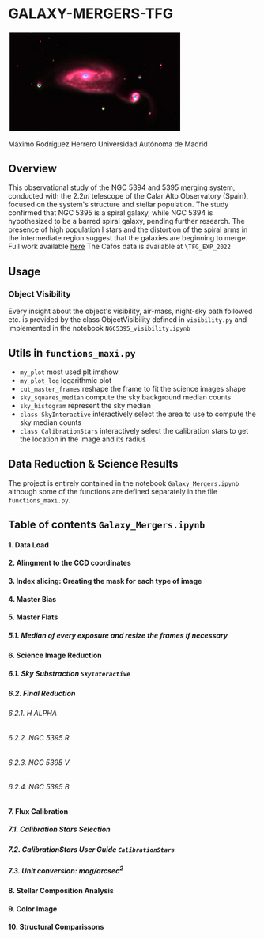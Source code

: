 # GALAXY-MERGERS-TFG

<img src="IMAGES/NGC_RGB_1.png?raw=true" alt="drawing" width="350"/>

Máximo Rodríguez Herrero 
Universidad Autónoma de Madrid

## Overview

This observational study of the NGC 5394 and 5395 merging system, conducted with the $2.2m$ telescope of the Calar Alto Observatory (Spain), focused on the system's structure and stellar population. The study confirmed that NGC 5395 is a spiral galaxy, while NGC 5394 is hypothesized to be a barred spiral galaxy, pending further research. The presence of high population I stars and the distortion of the spiral arms in the intermediate region suggest that the galaxies are beginning to merge. Full work available [here](https://github.com/MaximoRdz/GALAXY-MERGERS-TFG/blob/main/GALAXY_MERGERS_MAXIMO.pdf)
The Cafos data is available at `\TFG_EXP_2022`
## Usage

### Object Visibility

Every insight about the object's visibility, air-mass, night-sky path followed etc. is provided by the class ObjectVisibility defined in `visibility.py` and implemented in the notebook `NGC5395_visibility.ipynb`

## Utils in `functions_maxi.py`

- `my_plot` most used plt.imshow 
- `my_plot_log` logarithmic plot
- `cut_master_frames` reshape the frame to fit the science images shape
- `sky_squares_median` compute the sky background median counts
- `sky_histogram` represent the sky median
- `class SkyInteractive` interactively select the area to use to compute the sky median counts
- `class CalibrationStars` interactively select the calibration stars to get the location in the image and its radius

## Data Reduction & Science Results

The project is entirely contained in the notebook `Galaxy_Mergers.ipynb` although some of the functions are defined separately in the file `functions_maxi.py`.

## Table of contents `Galaxy_Mergers.ipynb` 

#### 1. Data Load
#### 2. Alingment to the CCD coordinates
#### 3. Index slicing: Creating the mask for each type of image
#### 4. Master Bias
#### 5. Master Flats
##### 5.1. Median of every exposure and resize the frames if necessary
#### 6. Science Image Reduction
##### 6.1. Sky Substraction `SkyInteractive`
##### 6.2. Final Reduction
###### 6.2.1. H ALPHA
###### 6.2.2. NGC 5395 R
###### 6.2.3. NGC 5395 V
###### 6.2.4. NGC 5395 B
#### 7. Flux Calibration
##### 7.1. Calibration Stars Selection
##### 7.2. CalibrationStars User Guide `CalibrationStars`
##### 7.3. Unit conversion: $mag/arcsec^2$
#### 8. Stellar Composition Analysis
#### 9. Color Image
#### 10. Structural Comparissons


